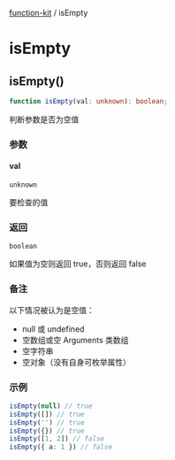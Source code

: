 [function-kit](index.md) / isEmpty

# isEmpty

## isEmpty()

```ts
function isEmpty(val: unknown): boolean;
```

判断参数是否为空值

### 参数

#### val

`unknown`

要检查的值

### 返回

`boolean`

如果值为空则返回 true，否则返回 false

### 备注

以下情况被认为是空值：
- null 或 undefined
- 空数组或空 Arguments 类数组
- 空字符串
- 空对象（没有自身可枚举属性）

### 示例

```ts
isEmpty(null) // true
isEmpty([]) // true
isEmpty('') // true
isEmpty({}) // true
isEmpty([1, 2]) // false
isEmpty({ a: 1 }) // false
```
